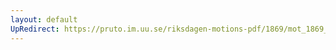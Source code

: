 ```yaml
---
layout: default
UpRedirect: https://pruto.im.uu.se/riksdagen-motions-pdf/1869/mot_1869__ak__54.pdf
---
```

